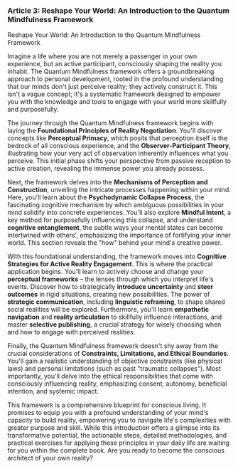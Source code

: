 ### **Article 3: Reshape Your World: An Introduction to the Quantum Mindfulness Framework**
Reshape Your World: An Introduction to the Quantum Mindfulness Framework

Imagine a life where you are not merely a passenger in your own experience, but an active participant, consciously shaping the reality you inhabit. The Quantum Mindfulness framework offers a groundbreaking approach to personal development, rooted in the profound understanding that our minds don't just perceive reality; they actively construct it. This isn't a vague concept; it's a systematic framework designed to empower you with the knowledge and tools to engage with your world more skillfully and purposefully.

The journey through the Quantum Mindfulness framework begins with laying the **Foundational Principles of Reality Negotiation**. You'll discover concepts like **Perceptual Primacy**, which posits that perception itself is the bedrock of all conscious experience, and the **Observer-Participant Theory**, illustrating how your very act of observation inherently influences what you perceive. This initial phase shifts your perspective from passive reception to active creation, revealing the immense power you already possess.

Next, the framework delves into the **Mechanisms of Perception and Construction**, unveiling the intricate processes happening within your mind. Here, you'll learn about the **Psychodynamic Collapse Process**, the fascinating cognitive mechanism by which ambiguous possibilities in your mind solidify into concrete experiences. You'll also explore **Mindful Intent**, a key method for purposefully influencing this collapse, and understand **cognitive entanglement**, the subtle ways your mental states can become intertwined with others', emphasizing the importance of fortifying your inner world. This section reveals the "how" behind your mind's creative power.

With this foundational understanding, the framework moves into **Cognitive Strategies for Active Reality Engagement**. This is where the practical application begins. You'll learn to actively choose and change your **perceptual frameworks** – the lenses through which you interpret life's events. Discover how to strategically **introduce uncertainty** and **steer outcomes** in rigid situations, creating new possibilities. The power of **strategic communication**, including **linguistic reframing**, to shape shared social realities will be explored. Furthermore, you'll learn **empathetic navigation** and **reality articulation** to skillfully influence interactions, and master **selective publishing**, a crucial strategy for wisely choosing when and how to engage with perceived realities.

Finally, the Quantum Mindfulness framework doesn't shy away from the crucial considerations of **Constraints, Limitations, and Ethical Boundaries**. You'll gain a realistic understanding of objective constraints (like physical laws) and personal limitations (such as past "traumatic collapses"). Most importantly, you'll delve into the ethical responsibilities that come with consciously influencing reality, emphasizing consent, autonomy, beneficial intention, and systemic impact.

This framework is a comprehensive blueprint for conscious living. It promises to equip you with a profound understanding of your mind's capacity to build reality, empowering you to navigate life's complexities with greater purpose and skill. While this introduction offers a glimpse into its transformative potential, the actionable steps, detailed methodologies, and practical exercises for applying these principles in your daily life are waiting for you within the complete book. Are you ready to become the conscious architect of your own reality?